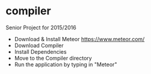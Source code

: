 # compiler
Senior Project for 2015/2016
- Download & Install Meteor https://www.meteor.com/
- Download Compiler
- Install Dependencies
- Move to the Compiler directory
- Run the application by typing in "Meteor"
